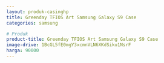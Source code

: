 ```yaml
---
layout: produk-casinghp
title: Greenday TFIOS Art Samsung Galaxy S9 Case
categories: samsung

# Produk
product-title: Greenday TFIOS Art Samsung Galaxy S9 Case
image-drive: 1BcGL5fE0mgY3xcmnVLN6XKdSiku1NsrF
harga: 90000
---
```

